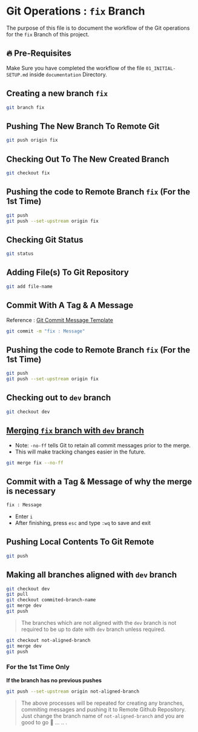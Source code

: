 # Git Operations : `fix` Branch

The purpose of this file is to document the workflow of the Git operations for the `fix` Branch of this project.

## 🔥 Pre-Requisites

Make Sure you have completed the workflow of the file `01_INITIAL-SETUP.md` inside `documentation` Directory.

## Creating a new branch `fix`

```sh
git branch fix
```

## Pushing The New Branch To Remote Git

```sh
git push origin fix
```

## Checking Out To The New Created Branch

```sh
git checkout fix
```

## Pushing the code to Remote Branch `fix` (For the 1st Time)

```sh
git push
git push --set-upstream origin fix
```

## Checking Git Status

```sh
git status
```

## Adding File(s) To Git Repository

```sh
git add file-name
```

## Commit With A Tag & A Message

Reference : [Git Commit Message Template](../../GIT-COMMIT-TEMPLATE.md)

```sh
git commit -m "fix : Message"
```

## Pushing the code to Remote Branch `fix` (For the 1st Time)

```sh
git push
git push --set-upstream origin fix
```

## Checking out to `dev` branch

```sh
git checkout dev
```

## <ins>Merging `fix` branch with `dev` branch</ins>

- Note: `-no-ff` tells Git to retain all commit messages prior to the merge.
- This will make tracking changes easier in the future.

```sh
git merge fix --no-ff
```

## Commit with a Tag & Message of why the merge is necessary

```sh
fix : Message
```

- Enter `i`
- After finishing, press `esc` and type `:wq` to save and exit

## Pushing Local Contents To Git Remote

```sh
git push
```

## Making all branches aligned with `dev` branch

```sh
git checkout dev
git pull
git checkout commited-branch-name
git merge dev
git push
```

> The branches which are not aligned with the `dev` branch is not required to be up to date with `dev` branch unless required.

```sh
git checkout not-aligned-branch
git merge dev
git push
```

### For the 1st Time Only
<b>If the branch has no previous pushes</b>

```sh
git push --set-upstream origin not-aligned-branch
```

> The above processes will be repeated for creating any branches, commiting messages and pushing it to Remote Github Repository. Just change the branch name of `not-aligned-branch` and you are good to go 🚀 ... .. .